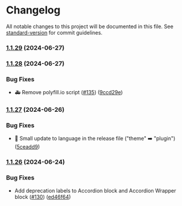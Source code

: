 # Changelog

All notable changes to this project will be documented in this file. See [standard-version](https://github.com/conventional-changelog/standard-version) for commit guidelines.

### [1.1.29](https://github.com/ucsc/ucsc-gutenberg-blocks/compare/v1.1.28...v1.1.29) (2024-06-27)

### [1.1.28](https://github.com/ucsc/ucsc-gutenberg-blocks/compare/v1.1.27...v1.1.28) (2024-06-27)


### Bug Fixes

* 🚑️ Remove polyfill.io script ([#135](https://github.com/ucsc/ucsc-gutenberg-blocks/issues/135)) ([9ccd29e](https://github.com/ucsc/ucsc-gutenberg-blocks/commit/9ccd29e8d7f1b2541607067beafe455a953952d5))

### [1.1.27](https://github.com/ucsc/ucsc-gutenberg-blocks/compare/v1.1.26...v1.1.27) (2024-06-26)


### Bug Fixes

* 📝 Small update to language in the release file ("theme" ➡️ "plugin") ([5ceadd9](https://github.com/ucsc/ucsc-gutenberg-blocks/commit/5ceadd99fa70a99e2e48f2e53c5ba5aa2d38d036))

### [1.1.26](https://github.com/ucsc/ucsc-gutenberg-blocks/compare/v1.1.25...v1.1.26) (2024-06-24)


### Bug Fixes

* Add deprecation labels to Accordion block and Accordion Wrapper block ([#130](https://github.com/ucsc/ucsc-gutenberg-blocks/issues/130)) ([ed46f64](https://github.com/ucsc/ucsc-gutenberg-blocks/commit/ed46f6496ae0ee59be2e44f6a8a602fc322962f1))

